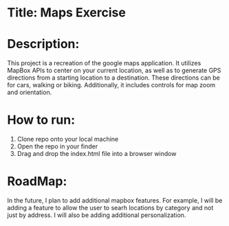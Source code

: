 # Title: Maps Exercise

# Description:
 This project is a recreation of the google maps application. It utilizes MapBox APIs to center on your current location, as well as to 
 generate GPS directions from a starting location to a destination. These directions can be for cars, walking or biking. Additionally, it includes 
 controls for map zoom and orientation.
 
 # How to run:
 1. Clone repo onto your local machine
 2. Open the repo in your finder
 3. Drag and drop the index.html file into a browser window
 
 # RoadMap:
 In the future, I plan to add additional mapbox features. For example, I will be adding a feature to allow the user to searh locations by category and not
 just by address. I will also be adding additional personalization.
